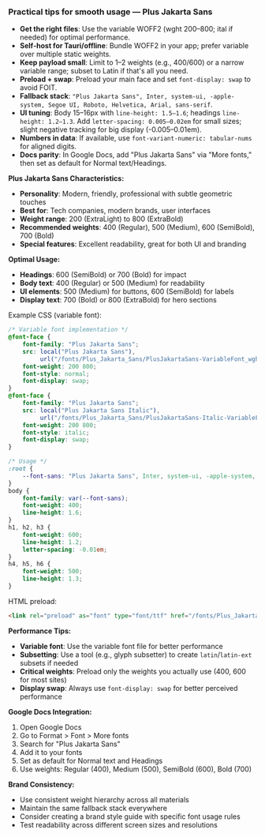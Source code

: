 ### Practical tips for smooth usage — Plus Jakarta Sans

- **Get the right files**: Use the variable WOFF2 (wght 200–800; ital if needed) for optimal performance.
- **Self‑host for Tauri/offline**: Bundle WOFF2 in your app; prefer variable over multiple static weights.
- **Keep payload small**: Limit to 1–2 weights (e.g., 400/600) or a narrow variable range; subset to Latin if that's all you need.
- **Preload + swap**: Preload your main face and set `font-display: swap` to avoid FOIT.
- **Fallback stack**: `"Plus Jakarta Sans", Inter, system-ui, -apple-system, Segoe UI, Roboto, Helvetica, Arial, sans-serif`.
- **UI tuning**: Body 15–16px with `line-height: 1.5–1.6`; headings `line-height: 1.2–1.3`. Add `letter-spacing: 0.005–0.02em` for small sizes; slight negative tracking for big display (-0.005–0.01em).
- **Numbers in data**: If available, use `font-variant-numeric: tabular-nums` for aligned digits.
- **Docs parity**: In Google Docs, add "Plus Jakarta Sans" via "More fonts," then set as default for Normal text/Headings.

**Plus Jakarta Sans Characteristics:**
- **Personality**: Modern, friendly, professional with subtle geometric touches
- **Best for**: Tech companies, modern brands, user interfaces
- **Weight range**: 200 (ExtraLight) to 800 (ExtraBold)
- **Recommended weights**: 400 (Regular), 500 (Medium), 600 (SemiBold), 700 (Bold)
- **Special features**: Excellent readability, great for both UI and branding

**Optimal Usage:**
- **Headings**: 600 (SemiBold) or 700 (Bold) for impact
- **Body text**: 400 (Regular) or 500 (Medium) for readability
- **UI elements**: 500 (Medium) for buttons, 600 (SemiBold) for labels
- **Display text**: 700 (Bold) or 800 (ExtraBold) for hero sections

Example CSS (variable font):
```css
/* Variable font implementation */
@font-face {
	font-family: "Plus Jakarta Sans";
	src: local("Plus Jakarta Sans"),
	     url("/fonts/Plus_Jakarta_Sans/PlusJakartaSans-VariableFont_wght.ttf") format("truetype-variations");
	font-weight: 200 800;
	font-style: normal;
	font-display: swap;
}
@font-face {
	font-family: "Plus Jakarta Sans";
	src: local("Plus Jakarta Sans Italic"),
	     url("/fonts/Plus_Jakarta_Sans/PlusJakartaSans-Italic-VariableFont_wght.ttf") format("truetype-variations");
	font-weight: 200 800;
	font-style: italic;
	font-display: swap;
}

/* Usage */
:root { 
	--font-sans: "Plus Jakarta Sans", Inter, system-ui, -apple-system, Segoe UI, Roboto, Helvetica, Arial, sans-serif; 
}
body { 
	font-family: var(--font-sans); 
	font-weight: 400; 
	line-height: 1.6;
}
h1, h2, h3 { 
	font-weight: 600; 
	line-height: 1.2;
	letter-spacing: -0.01em;
}
h4, h5, h6 { 
	font-weight: 500; 
	line-height: 1.3;
}
```

HTML preload:
```html
<link rel="preload" as="font" type="font/ttf" href="/fonts/Plus_Jakarta_Sans/PlusJakartaSans-VariableFont_wght.ttf" crossorigin="anonymous">
```

**Performance Tips:**
- **Variable font**: Use the variable font file for better performance
- **Subsetting**: Use a tool (e.g., glyph subsetter) to create `latin`/`latin-ext` subsets if needed
- **Critical weights**: Preload only the weights you actually use (400, 600 for most sites)
- **Display swap**: Always use `font-display: swap` for better perceived performance

**Google Docs Integration:**
1. Open Google Docs
2. Go to Format > Font > More fonts
3. Search for "Plus Jakarta Sans"
4. Add it to your fonts
5. Set as default for Normal text and Headings
6. Use weights: Regular (400), Medium (500), SemiBold (600), Bold (700)

**Brand Consistency:**
- Use consistent weight hierarchy across all materials
- Maintain the same fallback stack everywhere
- Consider creating a brand style guide with specific font usage rules
- Test readability across different screen sizes and resolutions
